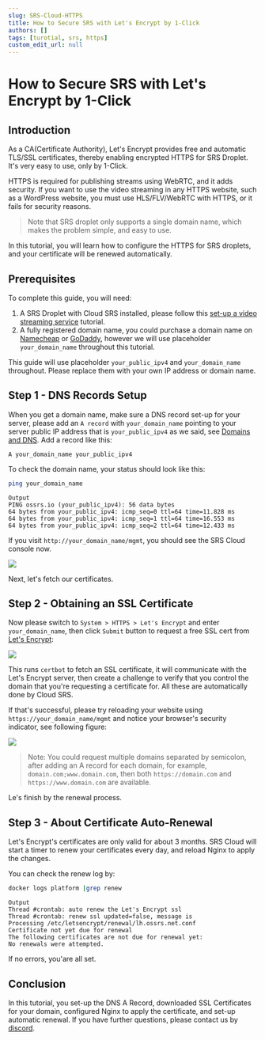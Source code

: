 ```yaml
---
slug: SRS-Cloud-HTTPS
title: How to Secure SRS with Let's Encrypt by 1-Click
authors: []
tags: [turotial, srs, https]
custom_edit_url: null
---
```


# How to Secure SRS with Let's Encrypt by 1-Click

## Introduction

As a CA(Certificate Authority), Let's Encrypt provides free and automatic TLS/SSL certificates, thereby enabling encrypted HTTPS for SRS Droplet. It's very easy to use, only by 1-Click.

HTTPS is required for publishing streams using WebRTC, and it adds security. If you want to use the video streaming in any HTTPS website, such as a WordPress website, you must use HLS/FLV/WebRTC with HTTPS, or it fails for security reasons.

> Note that SRS droplet only supports a single domain name, which makes the problem simple, and easy to use.

In this tutorial, you will learn how to configure the HTTPS for SRS droplets, and your certificate will be renewed automatically.

## Prerequisites

To complete this guide, you will need:

1. A SRS Droplet with Cloud SRS installed, please follow this [set-up a video streaming service](https://blog.ossrs.io/how-to-setup-a-video-streaming-service-by-1-click-e9fe6f314ac6) tutorial.
1. A fully registered domain name, you could purchase a domain name on [Namecheap](https://namecheap.com/) or [GoDaddy](https://godaddy.com/), however we will use placeholder `your_domain_name` throughout this tutorial.

This guide will use placeholder `your_public_ipv4` and `your_domain_name` throughout. Please replace them with your own IP address or domain name.

## Step 1 - DNS Records Setup

When you get a domain name, make sure a DNS record set-up for your server, please add an `A record` with `your_domain_name` pointing to your server public IP address that is `your_public_ipv4` as we said, see [Domains and DNS](https://docs.digitalocean.com/products/networking/dns/how-to/manage-records/#a-records). Add a record like this:

```text
A your_domain_name your_public_ipv4
```

To check the domain name, your status should look like this:

```bash
ping your_domain_name
```

```text
Output
PING ossrs.io (your_public_ipv4): 56 data bytes
64 bytes from your_public_ipv4: icmp_seq=0 ttl=64 time=11.828 ms
64 bytes from your_public_ipv4: icmp_seq=1 ttl=64 time=16.553 ms
64 bytes from your_public_ipv4: icmp_seq=2 ttl=64 time=12.433 ms
```

If you visit `http://your_domain_name/mgmt`, you should see the SRS Cloud console now.

![](/img/blog-2022-04-12-01.png)

Next, let's fetch our certificates.

## Step 2 - Obtaining an SSL Certificate

Now please switch to `System > HTTPS > Let's Encrypt` and enter `your_domain_name`, then click `Submit` button to request a free SSL cert from [Let's Encrypt](https://letsencrypt.org/):

![](/img/blog-2022-04-12-02.png)

This runs `certbot` to fetch an SSL certificate, it will communicate with the Let's Encrypt server, then create a challenge to verify that you control the domain that you're requesting a certificate for. All these are automatically done by Cloud SRS.

If that's successful, please try reloading your website using `https://your_domain_name/mgmt` and notice your browser's security indicator, see following figure:

![](/img/blog-2022-04-12-03.png)

> Note: You could request multiple domains separated by semicolon, after adding an A record for each domain, for example, `domain.com;www.domain.com`, then both `https://domain.com` and `https://www.domain.com` are available.

Le's finish by the renewal process.

## Step 3 - About Certificate Auto-Renewal

Let's Encrypt's certificates are only valid for about 3 months. SRS Cloud will start a timer to renew your certificates every day, and reload Nginx to apply the changes.

You can check the renew log by:

```bash
docker logs platform |grep renew
```

```text
Output
Thread #crontab: auto renew the Let's Encrypt ssl
Thread #crontab: renew ssl updated=false, message is 
Processing /etc/letsencrypt/renewal/lh.ossrs.net.conf
Certificate not yet due for renewal
The following certificates are not due for renewal yet:
No renewals were attempted.
```

If no errors, you'are all set.

## Conclusion

In this tutorial, you set-up the DNS A Record, downloaded SSL Certificates for your domain, configured Nginx to apply the certificate, and set-up automatic renewal. If you have further questions, please contact us by [discord](https://discord.gg/yZ4BnPmHAd).

